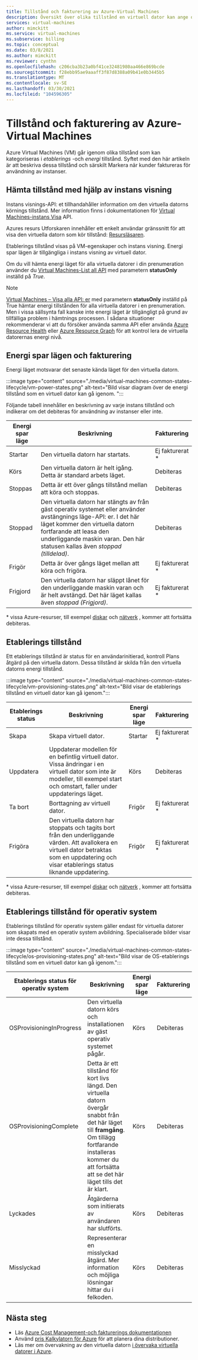 ```yaml
---
title: Tillstånd och fakturering av Azure-Virtual Machines
description: Översikt över olika tillstånd en virtuell dator kan ange och när en användare faktureras.
services: virtual-machines
author: mimckitt
ms.service: virtual-machines
ms.subservice: billing
ms.topic: conceptual
ms.date: 03/8/2021
ms.author: mimckitt
ms.reviewer: cynthn
ms.openlocfilehash: c206cba3b23a0bf41ce32481980aa466e869bcde
ms.sourcegitcommit: f28ebb95ae9aaaff3f87d8388a09b41e0b3445b5
ms.translationtype: MT
ms.contentlocale: sv-SE
ms.lasthandoff: 03/30/2021
ms.locfileid: "104596305"
---
```

# <a name="states-and-billing-of-azure-virtual-machines"></a>Tillstånd och fakturering av Azure-Virtual Machines

Azure Virtual Machines (VM) går igenom olika tillstånd som kan kategoriseras i *etablerings* -och *energi* tillstånd. Syftet med den här artikeln är att beskriva dessa tillstånd och särskilt Markera när kunder faktureras för användning av instanser. 

## <a name="get-states-using-instance-view"></a>Hämta tillstånd med hjälp av instans visning

Instans visnings-API: et tillhandahåller information om den virtuella datorns körnings tillstånd. Mer information finns i dokumentationen för [Virtual Machines-instans Visa](/rest/api/compute/virtualmachines/instanceview) API.

Azures resurs Utforskaren innehåller ett enkelt användar gränssnitt för att visa den virtuella datorn som kör tillstånd: [Resursläsaren](https://resources.azure.com/).

Etablerings tillstånd visas på VM-egenskaper och instans visning. Energi spar lägen är tillgängliga i instans visning av virtuell dator.

Om du vill hämta energi läget för alla virtuella datorer i din prenumeration använder du [Virtual Machines-List all API](/rest/api/compute/virtualmachines/listall) med parametern **statusOnly** inställd på *True*.

> [!NOTE]
> [Virtual Machines – Visa alla API: er](/rest/api/compute/virtualmachines/listall) med parametern **statusOnly** inställd på True hämtar energi tillstånden för alla virtuella datorer i en prenumeration. Men i vissa sällsynta fall kanske inte energi läget är tillgängligt på grund av tillfälliga problem i hämtnings processen. I sådana situationer rekommenderar vi att du försöker använda samma API eller använda [Azure Resource Health](../service-health/resource-health-overview.md) eller [Azure Resource Graph](..//governance/resource-graph/overview.md) för att kontrol lera de virtuella datorernas energi nivå.
 
## <a name="power-states-and-billing"></a>Energi spar lägen och fakturering

Energi läget motsvarar det senaste kända läget för den virtuella datorn.

:::image type="content" source="./media/virtual-machines-common-states-lifecycle/vm-power-states.png" alt-text="Bild visar diagram över de energi tillstånd som en virtuell dator kan gå igenom. ":::

Följande tabell innehåller en beskrivning av varje instans tillstånd och indikerar om det debiteras för användning av instanser eller inte.

| Energi spar läge | Beskrivning | Fakturering |  
|---|---|---|
| Startar| Den virtuella datorn har startats. |Ej fakturerat * | 
| Körs | Den virtuella datorn är helt igång. Detta är standard arbets läget. | Debiteras | 
| Stoppas | Detta är ett över gångs tillstånd mellan att köra och stoppas. | Debiteras| 
|Stoppad | Den virtuella datorn har stängts av från gäst operativ systemet eller använder avstängnings läge-API: er. I det här läget kommer den virtuella datorn fortfarande att leasa den underliggande maskin varan. Den här statusen kallas även *stoppad (tilldelad)*. | Debiteras | 
| Frigör | Detta är över gångs läget mellan att köra och frigöra. | Ej fakturerat * | 
| Frigjord | Den virtuella datorn har släppt lånet för den underliggande maskin varan och är helt avstängd. Det här läget kallas även *stoppad (Frigjord)*. | Ej fakturerat * | 

&#42; vissa Azure-resurser, till exempel [diskar](https://azure.microsoft.com/pricing/details/managed-disks) och [nätverk](https://azure.microsoft.com/pricing/details/bandwidth/) , kommer att fortsätta debiteras.


## <a name="provisioning-states"></a>Etablerings tillstånd

Ett etablerings tillstånd är status för en användarinitierad, kontroll Plans åtgärd på den virtuella datorn. Dessa tillstånd är skilda från den virtuella datorns energi tillstånd.

:::image type="content" source="./media/virtual-machines-common-states-lifecycle/vm-provisioning-states.png" alt-text="Bild visar de etablerings tillstånd en virtuell dator kan gå igenom.":::

| Etablerings status | Beskrivning | Energi spar läge | Fakturering | 
|---|---|---|---|
| Skapa | Skapa virtuell dator. | Startar | Ej fakturerat * | 
| Uppdatera | Uppdaterar modellen för en befintlig virtuell dator. Vissa ändringar i en virtuell dator som inte är modeller, till exempel start och omstart, faller under uppdaterings läget. | Körs | Debiteras | 
| Ta bort | Borttagning av virtuell dator. | Frigör | Ej fakturerat * |
| Frigöra | Den virtuella datorn har stoppats och tagits bort från den underliggande värden. Att avallokera en virtuell dator betraktas som en uppdatering och visar etablerings status liknande uppdatering. | Frigör | Ej fakturerat * | 

&#42; vissa Azure-resurser, till exempel [diskar](https://azure.microsoft.com/pricing/details/managed-disks) och [nätverk](https://azure.microsoft.com/pricing/details/bandwidth/) , kommer att fortsätta debiteras.

## <a name="os-provisioning-states"></a>Etablerings tillstånd för operativ system
Etablerings tillstånd för operativ system gäller endast för virtuella datorer som skapats med en operativ system avbildning. Specialiserade bilder visar inte dessa tillstånd. 

:::image type="content" source="./media/virtual-machines-common-states-lifecycle/os-provisioning-states.png" alt-text="Bild visar de OS-etablerings tillstånd som en virtuell dator kan gå igenom.":::

| Etablerings status för operativ system | Beskrivning | Energi spar läge | Fakturering | 
|---|---|---|---|
| OSProvisioningInProgress | Den virtuella datorn körs och installationen av gäst operativ systemet pågår. | Körs | Debiteras | 
| OSProvisioningComplete | Detta är ett tillstånd för kort livs längd. Den virtuella datorn övergår snabbt från det här läget till **framgång**. Om tillägg fortfarande installeras kommer du att fortsätta att se det här läget tills det är klart. | Körs | Debiteras | 
| Lyckades | Åtgärderna som initierats av användaren har slutförts. | Körs | Debiteras | 
| Misslyckad | Representerar en misslyckad åtgärd. Mer information och möjliga lösningar hittar du i felkoden. | Körs  | Debiteras | 


## <a name="next-steps"></a>Nästa steg
- Läs [Azure Cost Management-och fakturerings dokumentationen](../cost-management-billing/index.yml)
- Använd [pris Kalkylatorn för Azure](https://azure.microsoft.com/pricing/calculator/) för att planera dina distributioner.
- Läs mer om övervakning av den virtuella datorn [i övervaka virtuella datorer i Azure](../azure-monitor/vm/monitor-vm-azure.md).